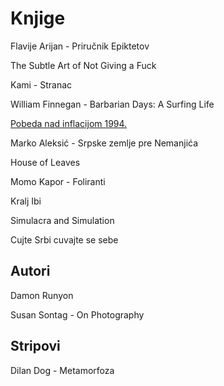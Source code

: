 # Knjige

Flavije Arijan - Priručnik Epiktetov

The Subtle Art of Not Giving a Fuck

Kami - Stranac

William Finnegan - Barbarian Days: A Surfing Life

[Pobeda nad inflacijom 1994.](http://www.ecpd.org.rs/pdf/2015/books/2007/2007_rekonstrukcija_monetarnog_sistema.pdf)

Marko Aleksić - Srpske zemlje pre Nemanjića

House of Leaves

Momo Kapor - Foliranti

Kralj Ibi

Simulacra and Simulation

Cujte Srbi cuvajte se sebe

## Autori

Damon Runyon

Susan Sontag - On Photography


## Stripovi

Dilan Dog - Metamorfoza
